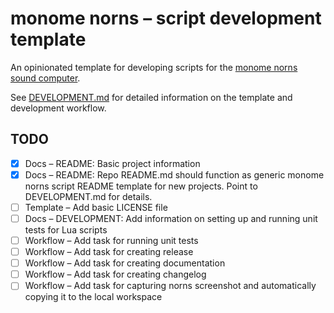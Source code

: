 # monome norns – script development template

An opinionated template for developing scripts for the [monome norns sound computer](https://monome.org/docs/norns).

See [DEVELOPMENT.md](bin/dev/DEVELOPMENT.md) for detailed information on the template and development workflow.

## TODO

- [x] Docs – README: Basic project information
- [x] Docs – README: Repo README.md should function as generic monome norns script README template for new projects. Point to DEVELOPMENT.md for details.
- [ ] Template – Add basic LICENSE file
- [ ] Docs – DEVELOPMENT: Add information on setting up and running unit tests for Lua scripts
- [ ] Workflow – Add task for running unit tests
- [ ] Workflow – Add task for creating release
- [ ] Workflow – Add task for creating documentation
- [ ] Workflow – Add task for creating changelog
- [ ] Workflow – Add task for capturing norns screenshot and automatically copying it to the local workspace
